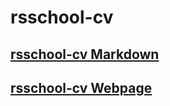 # rsschool-cv

 
## [rsschool-cv Markdown](https://dilmurodb.github.io/rsschool-cv/cv)

## [rsschool-cv Webpage](https://dilmurodb.github.io/rsschool-cv)

